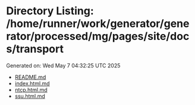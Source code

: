 # Directory Listing: /home/runner/work/generator/generator/processed/mg/pages/site/docs/transport
Generated on: Wed May  7 04:32:25 UTC 2025

- [README.md](README.md)
- [index.html.md](index.html.md)
- [ntcp.html.md](ntcp.html.md)
- [ssu.html.md](ssu.html.md)
